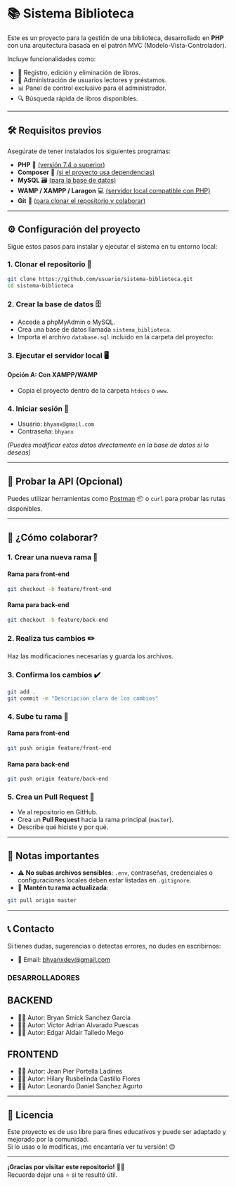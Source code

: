 # 📚 Sistema Biblioteca

Este es un proyecto para la gestión de una biblioteca, desarrollado en **PHP** con una arquitectura basada en el patrón MVC (Modelo-Vista-Controlador).

Incluye funcionalidades como:

- 📖 Registro, edición y eliminación de libros.
- 👤 Administración de usuarios lectores y préstamos.
- 📊 Panel de control exclusivo para el administrador.
- 🔍 Búsqueda rápida de libros disponibles.

---

## 🛠️ Requisitos previos

Asegúrate de tener instalados los siguientes programas:

- **PHP** 🌟 [(versión 7.4 o superior)](https://www.php.net/)
- **Composer** 🎵 [(si el proyecto usa dependencias)](https://getcomposer.org/)
- **MySQL** 🗃️ [(para la base de datos)](https://www.mysql.com/)
- **WAMP / XAMPP / Laragon** 💻 [(servidor local compatible con PHP)](https://www.apachefriends.org/)
- **Git** 🌳 [(para clonar el repositorio y colaborar)](https://git-scm.com/)

---

## ⚙️ Configuración del proyecto

Sigue estos pasos para instalar y ejecutar el sistema en tu entorno local:

### 1. Clonar el repositorio 📂

```bash
git clone https://github.com/usuario/sistema-biblioteca.git
cd sistema-biblioteca
```

### 2. Crear la base de datos 🗄️

- Accede a phpMyAdmin o MySQL.
- Crea una base de datos llamada `sistema_biblioteca`.
- Importa el archivo `database.sql` incluido en la carpeta del proyecto:

### 3. Ejecutar el servidor local 🖥️

#### Opción A: Con XAMPP/WAMP

- Copia el proyecto dentro de la carpeta `htdocs` o `www`.

### 4. Iniciar sesión 🔐

- Usuario: `bhyanx@gmail.com`
- Contraseña: `bhyanx`

*(Puedes modificar estos datos directamente en la base de datos si lo deseas)*

---

## 🧪 Probar la API (Opcional)

Puedes utilizar herramientas como [Postman](https://www.postman.com/) 📦 o `curl` para probar las rutas disponibles.

---

## 👥 ¿Cómo colaborar?

### 1. Crear una nueva rama 🌿

#### Rama para front-end
```bash
git checkout -b feature/front-end
```

#### Rama para back-end
```bash
git checkout -b feature/back-end
```

### 2. Realiza tus cambios ✏️

Haz las modificaciones necesarias y guarda los archivos.

### 3. Confirma los cambios ✔️

```bash
git add .
git commit -m "Descripción clara de los cambios"
```

### 4. Sube tu rama 🚀

#### Rama para front-end
```bash
git push origin feature/front-end
```

#### Rama para back-end
```bash
git push origin feature/back-end
```

### 5. Crea un Pull Request 🔄

- Ve al repositorio en GitHub.
- Crea un **Pull Request** hacia la rama principal (`master`).
- Describe qué hiciste y por qué.

---

## 📝 Notas importantes

- ⚠️ **No subas archivos sensibles**: `.env`, contraseñas, credenciales o configuraciones locales deben estar listadas en `.gitignore`.
- 🔄 **Mantén tu rama actualizada**:

```bash
git pull origin master
```

---

## 📞 Contacto

Si tienes dudas, sugerencias o detectas errores, no dudes en escribirnos:

- 📧 Email: bhyanxdev@gmail.com

### DESARROLLADORES

## BACKEND
- 🧑‍💻 Autor: Bryan Smick Sanchez Garcia
- 🧑‍💻 Autor: Victor Adrian Alvarado Puescas
- 🧑‍💻 Autor: Edgar Aldair Talledo Mego

## FRONTEND
- 🧑‍💻 Autor: Jean Pier Portella Ladines
- 🧑‍💻 Autor: Hilary Rusbelinda Castillo Flores
- 🧑‍💻 Autor: Leonardo Daniel Sanchez Agurto

---

## 🌟 Licencia

Este proyecto es de uso libre para fines educativos y puede ser adaptado y mejorado por la comunidad.  
Si lo usas o lo modificas, ¡me encantaría ver tu versión! 😊

---

**¡Gracias por visitar este repositorio!** 🙌✨  
Recuerda dejar una ⭐ si te resultó útil.
